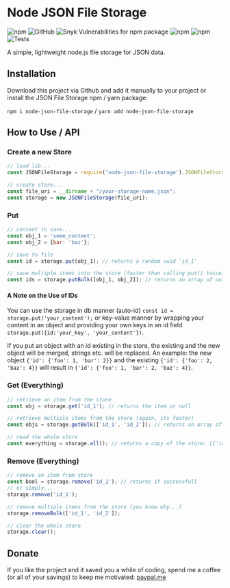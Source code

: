 # Node JSON File Storage
![npm](https://img.shields.io/npm/v/node-json-file-storage)
![GitHub](https://img.shields.io/github/license/henrik-detjen/node-json-file-storage)
![Snyk Vulnerabilities for npm package](https://img.shields.io/snyk/vulnerabilities/npm/node-json-file-storage)
![npm](https://img.shields.io/npm/dt/node-json-file-storage)
![npm](https://img.shields.io/npm/dw/node-json-file-storage)
![Tests](https://github.com/henrik-detjen/node-json-file-storage/workflows/Node.js%20CI/badge.svg)

A simple, lightweight node.js file storage for JSON data.

## Installation
Download this project via Github and add it manually to your project 
or install the JSON File Storage npm / yarn package: 

``npm i node-json-file-storage`` / 
``yarn add node-json-file-storage``

## How to Use / API
### Create a new Store
```javascript
// load lib...
const JSONFileStorage = require('node-json-file-storage').JSONFileStorage; // adjust the require path, if not installed via npm/yarn

// create store...
const file_uri = __dirname + "/your-storage-name.json";
const storage = new JSONFileStorage(file_uri);
```

### Put
```javascript
// content to save...
const obj_1 = 'some_content';
const obj_2 = {bar: 'baz'};

// save to file 
const id = storage.put(obj_1); // returns a random uuid 'id_1'

// save multiple items into the store (faster than calling put() twice)
const ids = storage.putBulk([obj_1, obj_2]); // returns an array of uuids: ['id_1', 'id_2']
```     

#### A Note on the Use of IDs
You can use the storage in db manner (auto-id) ``const id = storage.put('your_content');`` or key-value manner by wrapping your content in an object and providing your own keys in an id field ``storage.put({id:'your_key', 'your_content'})``.

If you put an object with an id existing in the store, the existing and the new object will be merged, strings etc. will be replaced.
An example: the new object ``{'id': {'foo': 1, 'bar': 2}}`` and the existing ``{'id': {'foo': 2, 'baz': 4}}`` will result in ``{'id': {'foo': 1, 'bar': 2, 'baz': 4}}``.


### Get (Everything)
```javascript
// retrieve an item from the store
const obj = storage.get('id_1'); // returns the item or null

// retrieve multiple items from the store (again, its faster)
const objs = storage.getBulk(['id_1', 'id_2']); // returns an array of items found: ['some_content', {bar: 'baz'}]

// read the whole store
const everything = storage.all(); // returns a copy of the store: [{'id_1': 'some_content'}, 'id_2': {bar: 'baz'}}]
```

### Remove (Everything)
```javascript
// remove an item from store
const bool = storage.remove('id_1'); // returns if successfull
// or simply...
storage.remove('id_1');

// remove multiple items from the store (you know why...)
storage.removeBulk(['id_1', 'id_2']);

// clear the whole store
storage.clear();
```

## Donate
If you like the project and it saved you a while of coding, spend me a coffee (or all of your savings) to keep me motivated: [paypal.me](https://paypal.me/detjen)
